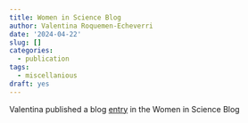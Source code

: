 ```yaml
---
title: Women in Science Blog
author: Valentina Roquemen-Echeverri
date: '2024-04-22'
slug: []
categories:
  - publication
tags:
  - miscellanious
draft: yes
---
```


Valentina published a blog [entry](https://www.womeninsciencepdx.org/wis-pdx-blog/pngvu6h525y3flmb71rtmgar8i32qy) in the Women in Science Blog
